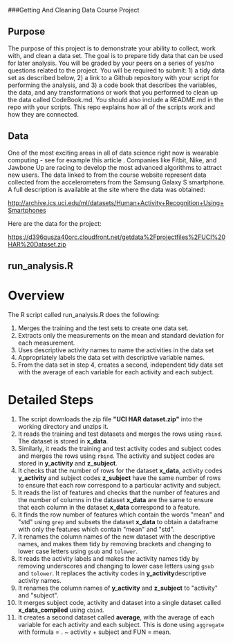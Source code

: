 ###Getting And Cleaning Data Course Project
## Purpose
The purpose of this project is to demonstrate your ability to collect, work with, and clean a data set. The goal is to prepare tidy data that can be used for later analysis. You will be graded by your peers on a series of yes/no questions related to the project. You will be required to submit: 1) a tidy data set as described below, 2) a link to a Github repository with your script for performing the analysis, and 3) a code book that describes the variables, the data, and any transformations or work that you performed to clean up the data called CodeBook.md. You should also include a README.md in the repo with your scripts. This repo explains how all of the scripts work and how they are connected.

## Data
One of the most exciting areas in all of data science right now is wearable computing - see for example this article . Companies like Fitbit, Nike, and Jawbone Up are racing to develop the most advanced algorithms to attract new users. The data linked to from the course website represent data collected from the accelerometers from the Samsung Galaxy S smartphone. A full description is available at the site where the data was obtained:

http://archive.ics.uci.edu/ml/datasets/Human+Activity+Recognition+Using+Smartphones

Here are the data for the project:

https://d396qusza40orc.cloudfront.net/getdata%2Fprojectfiles%2FUCI%20HAR%20Dataset.zip

## run_analysis.R
# Overview
The R script called run_analysis.R does the following:
1. Merges the training and the test sets to create one data set.
2. Extracts only the measurements on the mean and standard deviation for each measurement.
3. Uses descriptive activity names to name the activities in the data set
4. Appropriately labels the data set with descriptive variable names.
5. From the data set in step 4, creates a second, independent tidy data set with the average of each variable for each activity and each subject.

# Detailed Steps
1. The script downloads the zip file **"UCI HAR dataset.zip"** into the working directory and unzips it. 
2. It reads the training and test datasets and merges the rows using `rbind`. The dataset is stored in **x_data**.
3. Similarly, it reads the training and test activity codes and subject codes and merges the rows using `rbind`. The activity and subject codes are stored in **y_activity** and **z_subject**.
4. It checks that the number of rows for the dataset **x_data**, activity codes **y_activity** and subject codes **z_subject** have the same number of rows to ensure that each row correspond to a particular activity and subject.
5. It reads the list of features and checks that the number of features and the number of columns in the dataset **x_data** are the same to ensure that each column in the dataset **x_data** correspond to a feature.
6. It finds the row number of features which contain the words "mean" and "std" using `grep` and subsets the dataset **x_data** to obtain a dataframe with only the features which contain "mean" and "std". 
7. It renames the column names of the new dataset with the descriptive names, and makes them tidy by removing brackets and changing to lower case letters using `gsub` and `tolower`.
8. It reads the activity labels and makes the activity names tidy by removing underscores and changing to lower case letters using `gsub` and `tolower`. It replaces the activity codes in **y_activity**descriptive activity names.
9. It renames the column names of **y_activity** and **z_subject** to "activity" and "subject".
10. It merges subject code, activity and dataset into a single dataset called **x_data_compiled** using `cbind`.
11. It creates a second dataset called **average**, with the average of each variable for each activity and each subject. This is done using `aggregate` with formula = . ~ activity + subject and FUN = mean.
